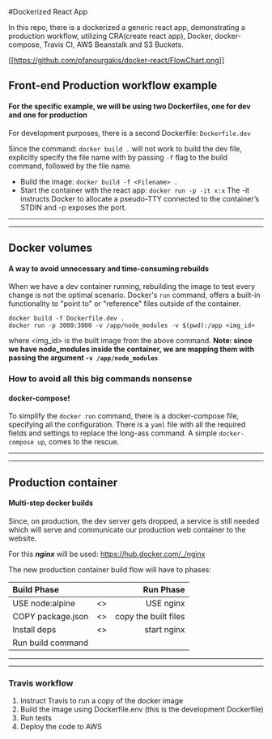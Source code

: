 #Dockerized React App

In this repo, there is a  dockerized a generic react app, demonstrating a 
production workflow, utilizing CRA(create react app), Docker, docker-compose,
Travis CI, AWS Beanstalk and S3 Buckets.

[[https://github.com/pfanourgakis/docker-react/FlowChart.png]]

## Front-end Production workflow example
#### For the specific example, we will be using two Dockerfiles, one for dev and one for production

For development purposes, there is a second Dockerfile: `Dockerfile.dev` 

Since the command: `docker build .` will not work to build the dev file, explicitly specify
the file name with by passing `-f` flag to the build command, followed by the file name.

* Build the image: `docker build -f <Filename> .`
* Start the container with the react app: `docker run -p -it x:x`
The -it instructs Docker to allocate a pseudo-TTY connected to the container’s STDIN and -p exposes the port.


---
---
## Docker volumes
#### A way to avoid unnecessary and time-consuming rebuilds

When we have a dev container running, rebuilding the image to test every change is not the optimal scenario.
Docker's `run` command, offers a built-in functionality to "point to" or "reference" files outside of the container.

```text
docker build -f Dockerfile.dev .
docker run -p 3000:3000 -v /app/node_modules -v $(pwd):/app <img_id>
```
where <img_id> is the built image from the above command.
**Note: since we have node_modules inside the container, we are mapping them
with passing the argument `-v /app/node_modules`** 

### How to avoid all this big commands nonsense
#### docker-compose!

To simplify the `docker run` command, there is a docker-compose file, 
specifying all the configuration. There is a `yaml` file
with all the required fields and settings to replace the long-ass command.
A simple `docker-compose up`, comes to the rescue.


---
---


## Production container
#### Multi-step docker builds

Since, on production, the dev server gets dropped,  a service is still needed
which will serve and communicate our production web container to the website.

For this **_nginx_** will be used: https://hub.docker.com/_/nginx

The new production container build flow will have to phases:

| Build Phase |   |Run Phase |
| :---------- | --- |---------: |
| USE node:alpine | <> | USE nginx |
| COPY package.json| <> |copy the built files |
| Install deps | <> |start nginx |
| Run build command |  |  |

---
---

### Travis workflow

1. Instruct Travis to run a copy of the docker image
2. Build the image using Dockerfile.env (this is the development Dockerfile)
3. Run tests
4. Deploy the code to AWS